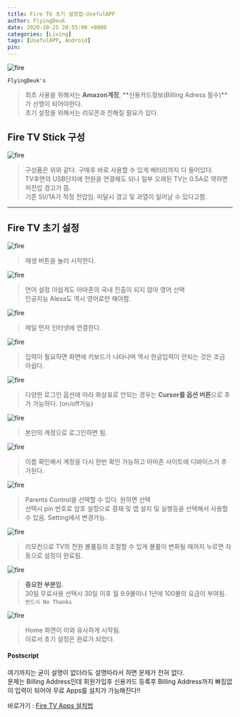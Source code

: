 ```yaml
---
title: Fire TV 초기 설정법-UsefulAPP
author: FlyingDeuk
date: 2020-10-25 20:55:00 +0800
categories: [Living]
tags: [UsefulAPP, Android]
pin:
---
```


![fire](/img/living/fire/fire.jpg)


`FlyingDeuk's`
> 최초 사용을 위해서는 **Amazon계정**, **신용카드정보(Billing Adress 필수)**가 선행이 되어야한다. <br>
초기 설정을 위해서는 리모콘과 친해질 필요가 있다.


## Fire TV Stick 구성
![fire](/img/living/fire/fire1.jpg)
>구성품은 위와 같다. 구매후 바로 사용할 수 있게 배터리까지 다 들어있다. <br>
TV후면의 USB단자에 전원을 연결해도 되나 일부 오래된 TV는 0.5A로 약하면 저전압 경고가 뜸. <br>
기준 5V/1A가 적정 전압임. 미달시 경고 및 과열이 일어날 수 있다고함.

-------

## Fire TV 초기 설정

![fire](/img/living/fire/fire2.jpg)
>재생 버튼을 눌러 시작한다.

![fire](/img/living/fire/fire3.jpg)
>언어 설정 아쉽게도 아마존의 국내 진출이 되지 않아 영어 선택 <br>
인공지능 Alexa도 역시 영어로만 해야함.

![fire](/img/living/fire/fire4.jpg)
>제일 먼저 인터넷에 연결한다.

![fire](/img/living/fire/fire5.jpg)
>입력이 필요하면 화면에 키보드가 나타나며 역시 한글입력이 안되는 것은 조금 아쉽다. <br>

![fire](/img/living/fire/fire6.jpg)
>다양한 로그인 옵션에 따라 화살표로 안되는 경우는 **Cursor를 옵션 버튼**으로 추가 가능하다. (on/off가능)

![fire](/img/living/fire/fire7.jpg)
>본인의 계정으로 로그인하면 됨.

![fire](/img/living/fire/fire8.jpg)
>이름 확인해서 계정을 다시 한번 확인 가능하고 아마존 사이트에 디바이스가 추가된다.

![fire](/img/living/fire/fire9.jpg)
>Parents Control을 선택할 수 있다. 원하면 선택 <br>
선택시 pin 번호로 암호 설정으로 결재 및 앱 설치 및 실행등을 선택해서 사용할 수 있음. Setting에서 변경가능.

![fire](/img/living/fire/fire10.jpg)
>리모컨으로 TV의 전원 볼륨등의 조절할 수 있게 볼륨이 변화될 때까지 누르면 자동으로 설정이 완료됨.

![fire](/img/living/fire/fire11.jpg)
>**중요한 부분임.** <br>
30일 무료사용 선택시 30일 이후 월 9.9불이나 1년에 100불의 요금이 부여됨. `반드시 No Thanks`

![fire](/img/living/fire/fire12.jpg)
>Home 화면이 이와 유사하게 시작됨. <br>
이로서 초기 설정은 완료가 되었다.

#### Postscript
여기까지는 굳이 설명이 없더라도 설명따라서 하면 문제가 전혀 없다. <br>
문제는 Billing Address인데 회원가입후 신용카드 등록후 Billing Address까지 빠짐없이 입력이 되어야 무료 Apps를 설치가 가능해진다!!


바로가기 : [Fire TV Apps 설치법](/posts/Fire-TV1/)
